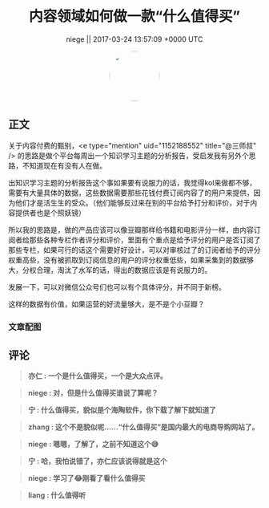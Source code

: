 <h1 align="center">内容领域如何做一款“什么值得买”</h1>




<p align="center">
    <a>niege || 2017-03-24 13:57:09 &#43;0000 UTC</a>
</p>

<div align="center">
    <img src="https://images.zsxq.com/Fl7mpUdfN6iS8EYQh7lJqU5pnXzI?e=1590940799&amp;token=kIxbL07-8jAj8w1n4s9zv64FuZZNEATmlU_Vm6zD:YB17ai-Kjrn6Km0zdM4CccXkteQ=" width="100" height="100" style="border:1px solid;border-radius:50%; color:#ffffff"/>
</div>




## 正文

<div>
关于内容付费的甄别，&lt;e type=&#34;mention&#34; uid=&#34;1152188552&#34; title=&#34;@三师叔&#34; /&gt; 的思路是做个平台每周出一个知识学习主题的分析报告，受启发我有另外个思路，不知道现在有没有人在做。

出知识学习主题的分析报告这个事如果要有说服力的话，我觉得kol来做都不够，需要有大量具体的数据，这些数据需要那些花钱付费订阅内容了的用户来提供，因为他们才是活生生的受众。（他们能够反过来在别的平台给予打分和评价，对于内容提供者也是个照妖镜）

所以我的思路是，做的产品应该可以像豆瓣那样给书籍和电影评分一样，由内容订阅者给那些各种专栏作者评分和评价，里面有个重点是给予评分的用户是否订阅了那些专栏，如果可行的话这个需要好好设计，可以对审核过了的订阅者给予的评分权重高些，没有被抓取到订阅信息的用户的评分权重低些，如果采集到的数据够大，分权合理，淘汰了水军的话，得出的数据应该是有说服力的。

发展一下，可以对微信公众号们也可以有个具体评分，并不同于新榜。

这样的数据有价值，如果运营的好流量够大，是不是个小豆瓣？
</div>

### 文章配图

<div class="image" align="center">

</div>


## 评论

<div align="left">
<div>

<blockquote >
<span> <strong>亦仁 : 一个是什么值得买，一个是大众点评。 </strong></span>
</blockquote>

<blockquote >
<span> <strong>niege : 对，但是什么值得买谁说了算呢？ </strong></span>
</blockquote>

<blockquote >
<span> <strong>宁 : 什么值得买，貌似是个海陶软件，你下载了解下就知道了 </strong></span>
</blockquote>

<blockquote >
<span> <strong>zhang : 这个不是貌似呢……“什么值得买”是国内最大的电商导购网站了。 </strong></span>
</blockquote>

<blockquote >
<span> <strong>niege : 嗯嗯，了解了，之前不知道这个😅 </strong></span>
</blockquote>

<blockquote >
<span> <strong>宁 : 哈，我怕说错了，亦仁应该说得就是这个 </strong></span>
</blockquote>

<blockquote >
<span> <strong>niege : 学习了😂刚看了看什么值得买 </strong></span>
</blockquote>

<blockquote >
<span> <strong>liang : 什么值得听 </strong></span>
</blockquote>

</div>
</div>